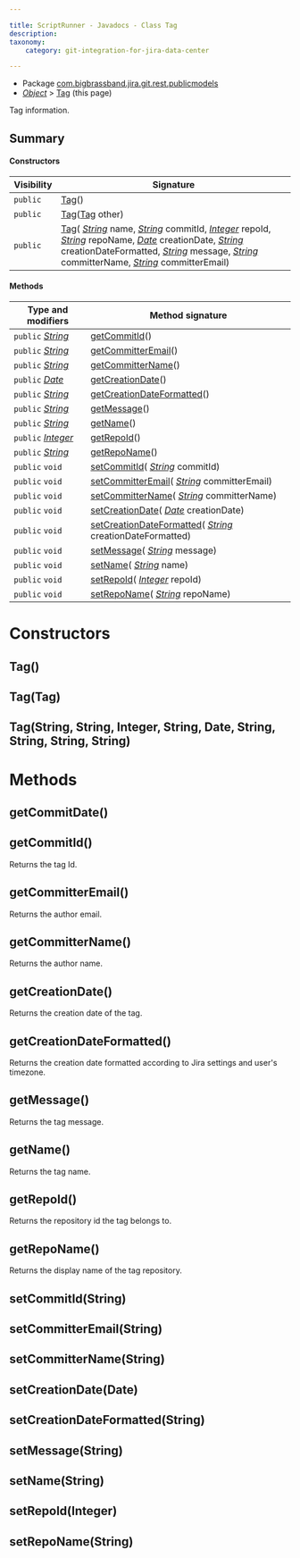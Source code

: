 ```yaml
---

title: ScriptRunner - Javadocs - Class Tag
description:
taxonomy:
    category: git-integration-for-jira-data-center

---
```


* Package [com.bigbrassband.jira.git.rest.publicmodels](#)
*  *[Object](https://docs.oracle.com/javase/8/docs/api/java/lang/Object.html)*  \> [Tag](#) (this page)

Tag information.


## Summary
#### Constructors
| Visibility | Signature |
| --- | --- |
| `public` | [Tag](#tag)() |
| `public` | [Tag](#tagtag)([Tag](#) other) |
| `public` | [Tag](#tagstring-string-integer-string-date-string-string-string-string)( *[String](https://docs.oracle.com/javase/8/docs/api/java/lang/String.html)*  name,  *[String](https://docs.oracle.com/javase/8/docs/api/java/lang/String.html)*  commitId,  *[Integer](https://docs.oracle.com/javase/8/docs/api/java/lang/Integer.html)*  repoId,  *[String](https://docs.oracle.com/javase/8/docs/api/java/lang/String.html)*  repoName,  *[Date](https://docs.oracle.com/javase/8/docs/api/java/util/Date.html)*  creationDate,  *[String](https://docs.oracle.com/javase/8/docs/api/java/lang/String.html)*  creationDateFormatted,  *[String](https://docs.oracle.com/javase/8/docs/api/java/lang/String.html)*  message,  *[String](https://docs.oracle.com/javase/8/docs/api/java/lang/String.html)*  committerName,  *[String](https://docs.oracle.com/javase/8/docs/api/java/lang/String.html)*  committerEmail) |

#### Methods
| Type and modifiers | Method signature |
| --- | --- |
| `public`  *[String](https://docs.oracle.com/javase/8/docs/api/java/lang/String.html)*  | [getCommitId](#getcommitid)() |
| `public`  *[String](https://docs.oracle.com/javase/8/docs/api/java/lang/String.html)*  | [getCommitterEmail](#getcommitteremail)() |
| `public`  *[String](https://docs.oracle.com/javase/8/docs/api/java/lang/String.html)*  | [getCommitterName](#getcommittername)() |
| `public`  *[Date](https://docs.oracle.com/javase/8/docs/api/java/util/Date.html)*  | [getCreationDate](#getcreationdate)() |
| `public`  *[String](https://docs.oracle.com/javase/8/docs/api/java/lang/String.html)*  | [getCreationDateFormatted](#getcreationdateformatted)() |
| `public`  *[String](https://docs.oracle.com/javase/8/docs/api/java/lang/String.html)*  | [getMessage](#getmessage)() |
| `public`  *[String](https://docs.oracle.com/javase/8/docs/api/java/lang/String.html)*  | [getName](#getname)() |
| `public`  *[Integer](https://docs.oracle.com/javase/8/docs/api/java/lang/Integer.html)*  | [getRepoId](#getrepoid)() |
| `public`  *[String](https://docs.oracle.com/javase/8/docs/api/java/lang/String.html)*  | [getRepoName](#getreponame)() |
| `public` `void` | [setCommitId](#setcommitidstring)( *[String](https://docs.oracle.com/javase/8/docs/api/java/lang/String.html)*  commitId) |
| `public` `void` | [setCommitterEmail](#setcommitteremailstring)( *[String](https://docs.oracle.com/javase/8/docs/api/java/lang/String.html)*  committerEmail) |
| `public` `void` | [setCommitterName](#setcommitternamestring)( *[String](https://docs.oracle.com/javase/8/docs/api/java/lang/String.html)*  committerName) |
| `public` `void` | [setCreationDate](#setcreationdatedate)( *[Date](https://docs.oracle.com/javase/8/docs/api/java/util/Date.html)*  creationDate) |
| `public` `void` | [setCreationDateFormatted](#setcreationdateformattedstring)( *[String](https://docs.oracle.com/javase/8/docs/api/java/lang/String.html)*  creationDateFormatted) |
| `public` `void` | [setMessage](#setmessagestring)( *[String](https://docs.oracle.com/javase/8/docs/api/java/lang/String.html)*  message) |
| `public` `void` | [setName](#setnamestring)( *[String](https://docs.oracle.com/javase/8/docs/api/java/lang/String.html)*  name) |
| `public` `void` | [setRepoId](#setrepoidinteger)( *[Integer](https://docs.oracle.com/javase/8/docs/api/java/lang/Integer.html)*  repoId) |
| `public` `void` | [setRepoName](#setreponamestring)( *[String](https://docs.oracle.com/javase/8/docs/api/java/lang/String.html)*  repoName) |



# Constructors
## Tag()




## Tag(Tag)




## Tag(String, String, Integer, String, Date, String, String, String, String)





# Methods

## getCommitDate()



## getCommitId()
Returns the tag Id.



## getCommitterEmail()
Returns the author email.



## getCommitterName()
Returns the author name.



## getCreationDate()
Returns the creation date of the tag.



## getCreationDateFormatted()
Returns the creation date formatted according to Jira settings and user's timezone.



## getMessage()
Returns the tag message.



## getName()
Returns the tag name.



## getRepoId()
Returns the repository id the tag belongs to.



## getRepoName()
Returns the display name of the tag repository.



## setCommitId(String)




## setCommitterEmail(String)




## setCommitterName(String)




## setCreationDate(Date)




## setCreationDateFormatted(String)




## setMessage(String)




## setName(String)




## setRepoId(Integer)




## setRepoName(String)





